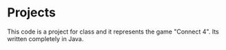 # Projects
This code is a project for class and it represents the game "Connect 4". Its written completely in Java.
